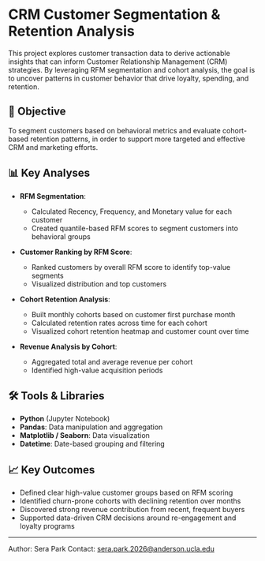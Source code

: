 # CRM Customer Segmentation & Retention Analysis

This project explores customer transaction data to derive actionable insights that can inform Customer Relationship Management (CRM) strategies. By leveraging RFM segmentation and cohort analysis, the goal is to uncover patterns in customer behavior that drive loyalty, spending, and retention.

## 🎯 Objective

To segment customers based on behavioral metrics and evaluate cohort-based retention patterns, in order to support more targeted and effective CRM and marketing efforts.

## 📊 Key Analyses

- **RFM Segmentation**:
  - Calculated Recency, Frequency, and Monetary value for each customer
  - Created quantile-based RFM scores to segment customers into behavioral groups

- **Customer Ranking by RFM Score**:
  - Ranked customers by overall RFM score to identify top-value segments
  - Visualized distribution and top customers

- **Cohort Retention Analysis**:
  - Built monthly cohorts based on customer first purchase month
  - Calculated retention rates across time for each cohort
  - Visualized cohort retention heatmap and customer count over time

- **Revenue Analysis by Cohort**:
  - Aggregated total and average revenue per cohort
  - Identified high-value acquisition periods

## 🛠 Tools & Libraries

- **Python** (Jupyter Notebook)
- **Pandas**: Data manipulation and aggregation
- **Matplotlib / Seaborn**: Data visualization
- **Datetime**: Date-based grouping and filtering

## 📈 Key Outcomes

- Defined clear high-value customer groups based on RFM scoring
- Identified churn-prone cohorts with declining retention over months
- Discovered strong revenue contribution from recent, frequent buyers
- Supported data-driven CRM decisions around re-engagement and loyalty programs


---

Author: Sera Park
Contact: sera.park.2026@anderson.ucla.edu 
